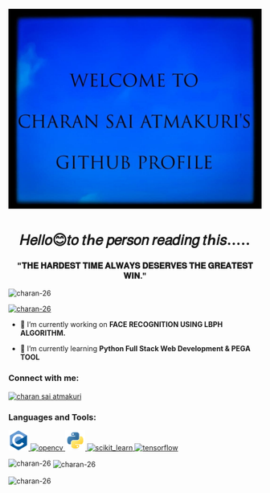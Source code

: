 [![MasterHead](https://github.com/CHARAN-26/CHARAN-26/blob/d3d6a4b757cb7751711d9c00428897de04467b56/CHARAN%20SAI%20ATMAKURI.jpg)](https://github.com/CHARAN-26)
<h1 align="center">𝐻𝑒𝑙𝑙𝑜😊𝑡𝑜 𝑡ℎ𝑒 𝑝𝑒𝑟𝑠𝑜𝑛 𝑟𝑒𝑎𝑑𝑖𝑛𝑔 𝑡ℎ𝑖𝑠.....</h1>
<h3 align="center">"𝐓𝐇𝐄 𝐇𝐀𝐑𝐃𝐄𝐒𝐓 𝐓𝐈𝐌𝐄 𝐀𝐋𝐖𝐀𝐘𝐒 𝐃𝐄𝐒𝐄𝐑𝐕𝐄𝐒 𝐓𝐇𝐄 𝐆𝐑𝐄𝐀𝐓𝐄𝐒𝐓 𝐖𝐈𝐍."</h3>

<p align="left"> <img src="https://komarev.com/ghpvc/?username=charan-26&label=Profile%20views&color=0e75b6&style=flat" alt="charan-26" /> </p>

<p align="left"> <a href="https://github.com/ryo-ma/github-profile-trophy"><img src="https://github-profile-trophy.vercel.app/?username=charan-26" alt="charan-26" /></a> </p>

- 🔭 I’m currently working on **FACE RECOGNITION USING LBPH ALGORITHM.**

- 🌱 I’m currently learning **Python Full Stack Web Development & PEGA TOOL**

<h3 align="left">Connect with me:</h3>
<p align="left">
<a href="https://linkedin.com/in/charan sai atmakuri" target="blank"><img align="center" src="https://raw.githubusercontent.com/rahuldkjain/github-profile-readme-generator/master/src/images/icons/Social/linked-in-alt.svg" alt="charan sai atmakuri" height="30" width="40" /></a>
</p>

<h3 align="left">Languages and Tools:</h3>
<p align="left"> <a href="https://www.cprogramming.com/" target="_blank"> <img src="https://raw.githubusercontent.com/devicons/devicon/master/icons/c/c-original.svg" alt="c" width="40" height="40"/> </a> <a href="https://opencv.org/" target="_blank"> <img src="https://www.vectorlogo.zone/logos/opencv/opencv-icon.svg" alt="opencv" width="40" height="40"/> </a> <a href="https://www.python.org" target="_blank"> <img src="https://raw.githubusercontent.com/devicons/devicon/master/icons/python/python-original.svg" alt="python" width="40" height="40"/> </a> <a href="https://scikit-learn.org/" target="_blank"> <img src="https://upload.wikimedia.org/wikipedia/commons/0/05/Scikit_learn_logo_small.svg" alt="scikit_learn" width="40" height="40"/> </a> <a href="https://www.tensorflow.org" target="_blank"> <img src="https://www.vectorlogo.zone/logos/tensorflow/tensorflow-icon.svg" alt="tensorflow" width="40" height="40"/> </a> </p>

<p><img align="left" src="https://github-readme-stats.vercel.app/api/top-langs?username=charan-26&show_icons=true&locale=en&layout=compact" alt="charan-26" /></p>

<p>&nbsp;<img align="center" src="https://github-readme-stats.vercel.app/api?username=charan-26&show_icons=true&locale=en" alt="charan-26" /></p>

<p><img align="center" src="https://github-readme-streak-stats.herokuapp.com/?user=charan-26&" alt="charan-26" /></p>
